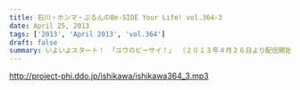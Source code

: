 ```yaml
---
title: 石川・ホンマ・ぶるんのBe-SIDE Your Life! vol.364-3
date: April 25, 2013
tags: ['2013', 'April 2013', 'vol.364']
draft: false
summary: いよいよスタート！ 「ユウのビーサイ！」 （２０１３年４月２６日より配信開始～～）その初回ゲストとは・・・初回ゲストってナンダカンダで大切なんですよねぇ。頑張ったのか初回ゲストの面々は！？ビーサイのＨＰページから飛んでいって、聴いてみてね！ＮＡＭＡＥ
---
```


http://project-phi.ddo.jp/ishikawa/ishikawa364_3.mp3